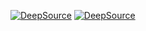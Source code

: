[![DeepSource](https://app.deepsource.com/gh/Adapcon/adapcon-utils-js.svg/?label=active+issues&show_trend=true&token=z9o0q95BRMd2RWNUS_SdBYs0)](https://app.deepsource.com/gh/Adapcon/adapcon-utils-js/?ref=repository-badge)
[![DeepSource](https://app.deepsource.com/gh/Adapcon/adapcon-utils-js.svg/?label=resolved+issues&show_trend=true&token=z9o0q95BRMd2RWNUS_SdBYs0)](https://app.deepsource.com/gh/Adapcon/adapcon-utils-js/?ref=repository-badge)
